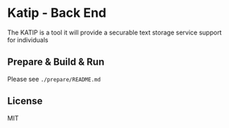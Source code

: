 # Katip - Back End
The KATIP is a tool it will provide a securable text storage service support for individuals

## Prepare & Build & Run
Please see `./prepare/README.md`

## License
MIT
